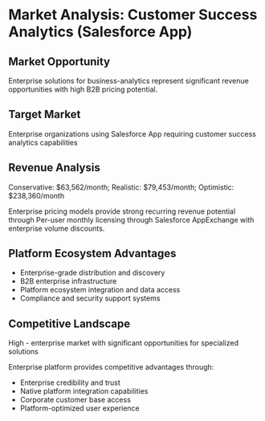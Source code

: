 # Market Analysis: Customer Success Analytics (Salesforce App)

## Market Opportunity
Enterprise solutions for business-analytics represent significant revenue opportunities with high B2B pricing potential.

## Target Market
Enterprise organizations using Salesforce App requiring customer success analytics capabilities

## Revenue Analysis
Conservative: $63,562/month; Realistic: $79,453/month; Optimistic: $238,360/month

Enterprise pricing models provide strong recurring revenue potential through Per-user monthly licensing through Salesforce AppExchange with enterprise volume discounts.

## Platform Ecosystem Advantages
- Enterprise-grade distribution and discovery
- B2B enterprise infrastructure
- Platform ecosystem integration and data access
- Compliance and security support systems

## Competitive Landscape
High - enterprise market with significant opportunities for specialized solutions

Enterprise platform provides competitive advantages through:
- Enterprise credibility and trust
- Native platform integration capabilities
- Corporate customer base access
- Platform-optimized user experience
